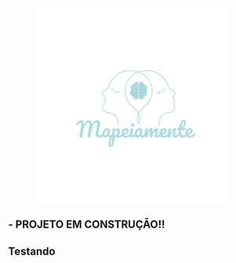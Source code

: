 <p align="center"><img src="public/img/logo001.png" width="400"></p>

## - PROJETO EM CONSTRUÇÃO!!
## Testando ##
